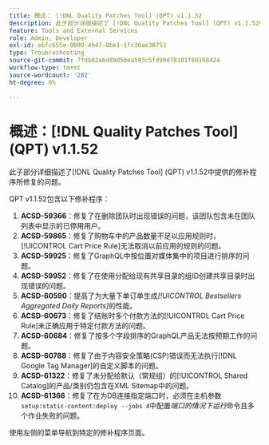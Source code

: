 ```yaml
---
title: 概述： [!DNL Quality Patches Tool] (QPT) v1.1.52
description: 此子部分详细描述了 [!DNL Quality Patches Tool] (QPT) v1.1.52中提供的修补程序所修复的问题。
feature: Tools and External Services
role: Admin, Developer
exl-id: e6fc655e-0809-4b47-8be1-1fc36ae30753
type: Troubleshooting
source-git-commit: 7fdb02a6d89d50ea593c5fd99d78101f89198424
workflow-type: tm+mt
source-wordcount: '282'
ht-degree: 0%

---
```


# 概述：[!DNL Quality Patches Tool] (QPT) v1.1.52

此子部分详细描述了[!DNL Quality Patches Tool] (QPT) v1.1.52中提供的修补程序所修复的问题。

QPT v1.1.52包含以下修补程序：

1. **ACSD-59366**：修复了在删除团队时出现错误的问题，该团队包含未在团队列表中显示的已停用用户。
1. **ACSD-59865**：修复了购物车中的产品数量不足以应用规则时，[!UICONTROL Cart Price Rule]无法取消以前应用的规则的问题。
1. **ACSD-59925**：修复了GraphQL中按位置对媒体集中的项目进行排序的问题。
1. **ACSD-59952**：修复了在使用分配给现有共享目录的组ID创建共享目录时出现错误的问题。
1. **ACSD-60590**：提高了为大量下单订单生成&#x200B;*[!UICONTROL Bestsellers Aggregated Daily Reports]*&#x200B;的性能。
1. **ACSD-60673**：修复了结账时多个付款方法的[!UICONTROL Cart Price Rule]未正确应用于特定付款方法的问题。
1. **ACSD-60684**：修复了按多个字段排序的GraphQL产品无法按预期工作的问题。
1. **ACSD-60788**：修复了由于内容安全策略(CSP)错误而无法执行[!DNL Google Tag Manager]的自定义脚本的问题。
1. **ACSD-61322**：修复了未分配给默认（常规组）的[!UICONTROL Shared Catalog]的产品/类别仍包含在XML Sitemap中的问题。
1. **ACSD-61366**：修复了在为DB连接指定端口时，必须在主机参数`setup:static-content:deploy --jobs 4`中配置&#x200B;*端口的情况下运行*&#x200B;命令且多个作业失败的问题。

使用左侧的菜单导航到特定的修补程序页面。
